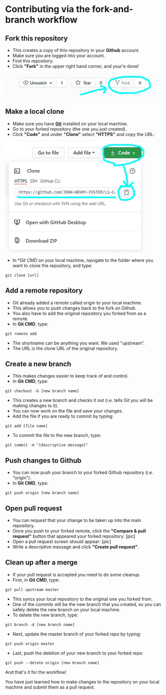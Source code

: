 # Contributing via the fork-and-branch workflow

## Fork this repository 
* This creates a copy of this repository in your **Github** account.
* Make sure you are logged into your account.
* Find this repository.
* Click **"Fork"** in the upper right hand corner, and your'e done!

![](Github-images/1.jpg)

## Make a local clone
* Make sure you have [**Git**](https://docs.github.com/en/github/getting-started-with-github/quickstart/set-up-git) installed on your local machine.
* Go to your forked repository (the one you just created). 
* Click **"Code"** and under **"Clone"** select **"HTTPS"** and copy the URL:

![](Github-images/2.jpg)

* In **Git CMD* on your local machine, navigate to the folder where you want to clone the repository, and type: 

```
git clone [url]
```   

## Add a remote repository
* Git already added a remote called origin to your local machine. 
* This allows you to push changes back to the fork on Github.
* You also have to add the original repository you forked from as a remote.
* In **Git CMD**, type:

```
git remote add
```

* The shortname can be anything you want. We used "upstream".
* The URL is the clone URL of the original repository.

## Create a new branch
* This makes changes easier to keep track of and control.
* In **Git CMD**, type:

```
git checkout -b [new branch name]
```
* This creates a new branch and checks it out (i.e. tells Git you will be making changes to it).
* You can now work on the file and save your changes.		
* Add the file if you are ready to commit by typing:

```
git add [file name]
```

* To commit the file to the new branch, type:

```
git commit -m "[descriptive message]"
```

## Push changes to Github
* You can now push your branch to your forked Github repository (i.e. "origin").
* In **Git CMD**, type:
 
```
git push origin [new branch name]
```

## Open pull request
* You can request that your change to be taken up into the main repository.
* Once you push to your forked remote, click the **"Compare & pull request"** button that appeared your forked repository:
[pic]
* Open a pull request screen should appear:
[pic]
* Write a descriptive message and click **"Create pull request"**.

## Clean up after a merge
* If your pull request is accepted you need to do some cleanup.
* First, in **Git CMD**, type:

```
git pull upstream master
```

* This syncs your local repository to the original one you forked from.
* One of the commits will be the new branch that you created, so you can safely delete the new branch on your local machine. 
* To delete the new branch, type:
 
```
git branch -d [new branch name]
```

* Next, update the master branch of your forked repo by typing:

```
git push origin master
```

* Last, push the deletion of your new branch to your forked repo:

```
git push --delete origin [new branch name]
```

And that's it for the workflow! 

You have just learned how to make changes to the repository on your local machine and submit them as a pull request.
